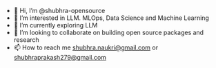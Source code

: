 - 👋 Hi, I’m @shubhra-opensource
- 👀 I’m interested in LLM. MLOps, Data Science and Machine Learning
- 🌱 I’m currently exploring LLM
- 💞️ I’m looking to collaborate on building open source packages and research
- 📫 How to reach me shubhra.naukri@gmail.com or shubhraprakash279@gmail.com

<!---
shubhra-opensource/shubhra-opensource is a ✨ special ✨ repository because its `README.md` (this file) appears on your GitHub profile.
You can click the Preview link to take a look at your changes.
--->
